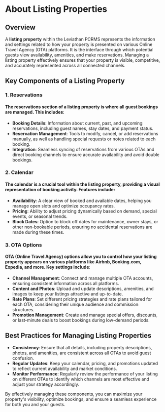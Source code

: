 # About Listing Properties

## Overview

A **listing property** within the Leviathan PCRMS represents the information and settings related to how your property is presented on various Online Travel Agency (OTA) platforms. It is the interface through which potential guests view availability, amenities, and make reservations. Managing a listing property effectively ensures that your property is visible, competitive, and accurately represented across all connected channels.

## Key Components of a Listing Property

### 1. Reservations

#### The reservations section of a listing property is where all guest bookings are managed. This includes:
- **Booking Details**: Information about current, past, and upcoming reservations, including guest names, stay dates, and payment status.
- **Reservation Management**: Tools to modify, cancel, or add reservations manually, as well as handling special requests or notes related to each booking.
- **Integration**: Seamless syncing of reservations from various OTAs and direct booking channels to ensure accurate availability and avoid double bookings.

### 2. Calendar

#### The calendar is a crucial tool within the listing property, providing a visual representation of booking activity. Features include:
- **Availability**: A clear view of booked and available dates, helping you manage open slots and optimize occupancy rates.
- **Pricing**: Ability to adjust pricing dynamically based on demand, special events, or seasonal trends.
- **Block Dates**: Option to block off dates for maintenance, owner stays, or other non-bookable periods, ensuring no accidental reservations are made during these times.

### 3. OTA Options

#### OTA (Online Travel Agency) options allow you to control how your listing property appears on various platforms like Airbnb, Booking.com, Expedia, and more. Key settings include:
- **Channel Management**: Connect and manage multiple OTA accounts, ensuring consistent information across all platforms.
- **Content and Photos**: Upload and update descriptions, amenities, and images to keep your listings attractive and up-to-date.
- **Rate Plans**: Set different pricing strategies and rate plans tailored for each OTA, considering their unique audience and commission structures.
- **Promotion Management**: Create and manage special offers, discounts, or last-minute deals to boost bookings during low-demand periods.

## Best Practices for Managing Listing Properties

- **Consistency**: Ensure that all details, including property descriptions, photos, and amenities, are consistent across all OTAs to avoid guest confusion.
- **Regular Updates**: Keep your calendar, pricing, and promotions updated to reflect current availability and market conditions.
- **Monitor Performance**: Regularly review the performance of your listing on different OTAs to identify which channels are most effective and adjust your strategy accordingly.

By effectively managing these components, you can maximize your property's visibility, optimize bookings, and ensure a seamless experience for both you and your guests.


